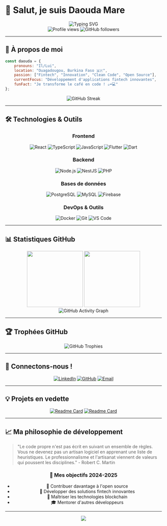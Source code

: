 # 🌟 Salut, je suis Daouda Mare

<div align="center">
  <img src="https://readme-typing-svg.demolab.com?font=Fira+Code&size=22&pause=1000&color=00D9FF&center=true&vCenter=true&width=435&lines=Full-Stack+Developer;Fintech+Enthusiast;Innovation+Lover;Always+Learning!" alt="Typing SVG" />
</div>

<div align="center">
  <img src="https://komarev.com/ghpvc/?username=daoudamare&label=Visiteurs&color=00d9ff&style=for-the-badge" alt="Profile views" />
  <img src="https://img.shields.io/github/followers/daoudamare?label=Followers&style=for-the-badge&color=00d9ff" alt="GitHub followers" />
</div>

---

## 🚀 À propos de moi

```javascript
const daouda = {
    pronouns: "Il/Lui",
    location: "Ouagadougou, Burkina Faso 🇧🇫",
    passion: ["Fintech", "Innovation", "Clean Code", "Open Source"],
    currentFocus: "Développement d'applications fintech innovantes",
    funFact: "Je transforme le café en code ! ☕️➡️💻"
};
```

<div align="center">
  <img src="https://github-readme-streak-stats.herokuapp.com/?user=daoudamare&theme=tokyonight&hide_border=true&stroke=00D9FF&ring=00D9FF&fire=00D9FF" alt="GitHub Streak" />
</div>

---

## 🛠️ Technologies & Outils

<div align="center">

### Frontend
![React](https://img.shields.io/badge/React-20232A?style=for-the-badge&logo=react&logoColor=61DAFB)
![TypeScript](https://img.shields.io/badge/TypeScript-007ACC?style=for-the-badge&logo=typescript&logoColor=white)
![JavaScript](https://img.shields.io/badge/JavaScript-F7DF1E?style=for-the-badge&logo=javascript&logoColor=black)
![Flutter](https://img.shields.io/badge/Flutter-02569B?style=for-the-badge&logo=flutter&logoColor=white)
![Dart](https://img.shields.io/badge/Dart-0175C2?style=for-the-badge&logo=dart&logoColor=white)

### Backend
![Node.js](https://img.shields.io/badge/Node.js-43853D?style=for-the-badge&logo=node.js&logoColor=white)
![NestJS](https://img.shields.io/badge/nestjs-%23E0234E.svg?style=for-the-badge&logo=nestjs&logoColor=white)
![PHP](https://img.shields.io/badge/PHP-777BB4?style=for-the-badge&logo=php&logoColor=white)

### Bases de données
![PostgreSQL](https://img.shields.io/badge/PostgreSQL-316192?style=for-the-badge&logo=postgresql&logoColor=white)
![MySQL](https://img.shields.io/badge/MySQL-005C84?style=for-the-badge&logo=mysql&logoColor=white)
![Firebase](https://img.shields.io/badge/Firebase-039BE5?style=for-the-badge&logo=Firebase&logoColor=white)

### DevOps & Outils
![Docker](https://img.shields.io/badge/Docker-2496ED?style=for-the-badge&logo=docker&logoColor=white)
![Git](https://img.shields.io/badge/GIT-E44C30?style=for-the-badge&logo=git&logoColor=white)
![VS Code](https://img.shields.io/badge/Visual_Studio_Code-0078D4?style=for-the-badge&logo=visual%20studio%20code&logoColor=white)

</div>

---

## 📊 Statistiques GitHub

<div align="center">
  <img height="180em" src="https://github-readme-stats.vercel.app/api?username=daoudamare&show_icons=true&theme=tokyonight&include_all_commits=true&count_private=true&hide_border=true"/>
  <img height="180em" src="https://github-readme-stats.vercel.app/api/top-langs/?username=daoudamare&layout=compact&langs_count=8&theme=tokyonight&hide_border=true"/>
</div>

<div align="center">
  <img src="https://github-readme-activity-graph.vercel.app/graph?username=daoudamare&custom_title=Graphique%20de%20Contribution&bg_color=1a1b27&color=00d9ff&line=00d9ff&point=00d9ff&area=true&hide_border=true" alt="GitHub Activity Graph" />
</div>

---

## 🏆 Trophées GitHub

<div align="center">
  <img src="https://github-profile-trophy.vercel.app/?username=daoudamare&theme=tokyonight&no-frame=true&no-bg=false&margin-w=4&column=7" alt="GitHub Trophies" />
</div>

---

## 🤝 Connectons-nous !

<div align="center">
  
[![LinkedIn](https://img.shields.io/badge/LinkedIn-0077B5?style=for-the-badge&logo=linkedin&logoColor=white)](https://www.linkedin.com/in/daouda-mare-951275285/)
[![GitHub](https://img.shields.io/badge/GitHub-100000?style=for-the-badge&logo=github&logoColor=white)](https://github.com/daoudamare)
[![Email](https://img.shields.io/badge/Email-D14836?style=for-the-badge&logo=gmail&logoColor=white)](mailto:votre-email@example.com)

</div>

---

## 💡 Projets en vedette

<div align="center">
  
[![Readme Card](https://github-readme-stats.vercel.app/api/pin/?username=daoudamare&repo=REPO_NAME&theme=tokyonight&hide_border=true)](https://github.com/daoudamare/REPO_NAME)
[![Readme Card](https://github-readme-stats.vercel.app/api/pin/?username=daoudamare&repo=REPO_NAME2&theme=tokyonight&hide_border=true)](https://github.com/daoudamare/REPO_NAME2)

</div>

---

## 📈 Ma philosophie de développement

> "Le code propre n'est pas écrit en suivant un ensemble de règles. Vous ne devenez pas un artisan logiciel en apprenant une liste de heuristiques. Le professionnalisme et l'artisanat viennent de valeurs qui poussent les disciplines." - Robert C. Martin

<div align="center">
  
### 🎯 Mes objectifs 2024-2025
- 🚀 Contribuer davantage à l'open source
- 📱 Développer des solutions fintech innovantes
- 🌱 Maîtriser les technologies blockchain
- 🎓 Mentorer d'autres développeurs

</div>

---

<div align="center">
  <img src="https://capsule-render.vercel.app/api?type=waving&color=gradient&customColorList=0,2,2,5,30&height=100&section=footer&text=Merci%20pour%20votre%20visite!&fontSize=16&fontAlignY=65&desc=N'hésitez%20pas%20à%20explorer%20mes%20projets&descAlignY=51&descAlign=center"/>
</div>
